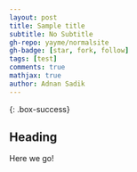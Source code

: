 ```yaml
---
layout: post
title: Sample title
subtitle: No Subtitle
gh-repo: yayme/normalsite
gh-badge: [star, fork, follow]
tags: [test]
comments: true
mathjax: true
author: Adnan Sadik
---
```


{: .box-success}


## Heading

Here we go!


